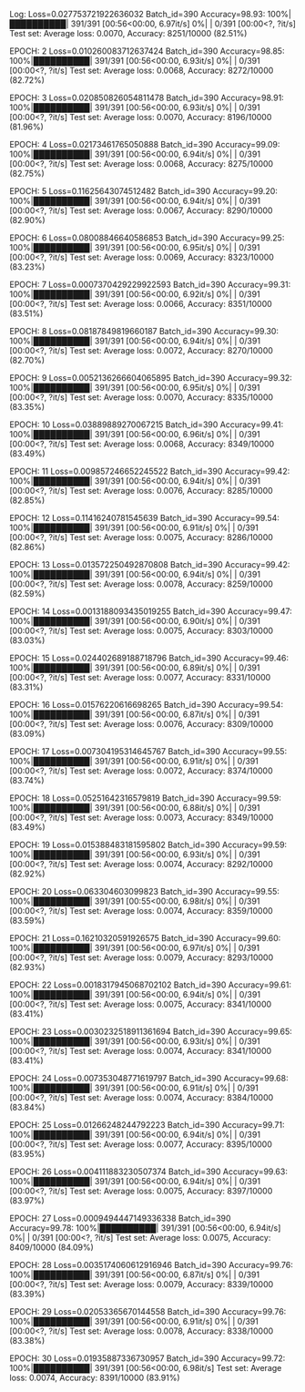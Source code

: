 
Log: 
Loss=0.027753721922636032 Batch_id=390 Accuracy=98.93: 100%|██████████| 391/391 [00:56<00:00,  6.97it/s]
  0%|          | 0/391 [00:00<?, ?it/s]
Test set: Average loss: 0.0070, Accuracy: 8251/10000 (82.51%)

EPOCH: 2
Loss=0.010260083712637424 Batch_id=390 Accuracy=98.85: 100%|██████████| 391/391 [00:56<00:00,  6.93it/s]
  0%|          | 0/391 [00:00<?, ?it/s]
Test set: Average loss: 0.0068, Accuracy: 8272/10000 (82.72%)

EPOCH: 3
Loss=0.020850826054811478 Batch_id=390 Accuracy=98.91: 100%|██████████| 391/391 [00:56<00:00,  6.93it/s]
  0%|          | 0/391 [00:00<?, ?it/s]
Test set: Average loss: 0.0070, Accuracy: 8196/10000 (81.96%)

EPOCH: 4
Loss=0.02173461765050888 Batch_id=390 Accuracy=99.09: 100%|██████████| 391/391 [00:56<00:00,  6.94it/s]
  0%|          | 0/391 [00:00<?, ?it/s]
Test set: Average loss: 0.0068, Accuracy: 8275/10000 (82.75%)

EPOCH: 5
Loss=0.11625643074512482 Batch_id=390 Accuracy=99.20: 100%|██████████| 391/391 [00:56<00:00,  6.94it/s]
  0%|          | 0/391 [00:00<?, ?it/s]
Test set: Average loss: 0.0067, Accuracy: 8290/10000 (82.90%)

EPOCH: 6
Loss=0.08008846640586853 Batch_id=390 Accuracy=99.25: 100%|██████████| 391/391 [00:56<00:00,  6.95it/s]
  0%|          | 0/391 [00:00<?, ?it/s]
Test set: Average loss: 0.0069, Accuracy: 8323/10000 (83.23%)

EPOCH: 7
Loss=0.0007370429229922593 Batch_id=390 Accuracy=99.31: 100%|██████████| 391/391 [00:56<00:00,  6.92it/s]
  0%|          | 0/391 [00:00<?, ?it/s]
Test set: Average loss: 0.0066, Accuracy: 8351/10000 (83.51%)

EPOCH: 8
Loss=0.08187849819660187 Batch_id=390 Accuracy=99.30: 100%|██████████| 391/391 [00:56<00:00,  6.94it/s]
  0%|          | 0/391 [00:00<?, ?it/s]
Test set: Average loss: 0.0072, Accuracy: 8270/10000 (82.70%)

EPOCH: 9
Loss=0.0052136266604065895 Batch_id=390 Accuracy=99.32: 100%|██████████| 391/391 [00:56<00:00,  6.95it/s]
  0%|          | 0/391 [00:00<?, ?it/s]
Test set: Average loss: 0.0070, Accuracy: 8335/10000 (83.35%)

EPOCH: 10
Loss=0.03889889270067215 Batch_id=390 Accuracy=99.41: 100%|██████████| 391/391 [00:56<00:00,  6.96it/s]
  0%|          | 0/391 [00:00<?, ?it/s]
Test set: Average loss: 0.0068, Accuracy: 8349/10000 (83.49%)

EPOCH: 11
Loss=0.009857246652245522 Batch_id=390 Accuracy=99.42: 100%|██████████| 391/391 [00:56<00:00,  6.94it/s]
  0%|          | 0/391 [00:00<?, ?it/s]
Test set: Average loss: 0.0076, Accuracy: 8285/10000 (82.85%)

EPOCH: 12
Loss=0.11416240781545639 Batch_id=390 Accuracy=99.54: 100%|██████████| 391/391 [00:56<00:00,  6.91it/s]
  0%|          | 0/391 [00:00<?, ?it/s]
Test set: Average loss: 0.0075, Accuracy: 8286/10000 (82.86%)

EPOCH: 13
Loss=0.013572250492870808 Batch_id=390 Accuracy=99.42: 100%|██████████| 391/391 [00:56<00:00,  6.94it/s]
  0%|          | 0/391 [00:00<?, ?it/s]
Test set: Average loss: 0.0078, Accuracy: 8259/10000 (82.59%)

EPOCH: 14
Loss=0.0013188093435019255 Batch_id=390 Accuracy=99.47: 100%|██████████| 391/391 [00:56<00:00,  6.90it/s]
  0%|          | 0/391 [00:00<?, ?it/s]
Test set: Average loss: 0.0075, Accuracy: 8303/10000 (83.03%)

EPOCH: 15
Loss=0.024402689188718796 Batch_id=390 Accuracy=99.46: 100%|██████████| 391/391 [00:56<00:00,  6.89it/s]
  0%|          | 0/391 [00:00<?, ?it/s]
Test set: Average loss: 0.0077, Accuracy: 8331/10000 (83.31%)

EPOCH: 16
Loss=0.01576220616698265 Batch_id=390 Accuracy=99.54: 100%|██████████| 391/391 [00:56<00:00,  6.87it/s]
  0%|          | 0/391 [00:00<?, ?it/s]
Test set: Average loss: 0.0076, Accuracy: 8309/10000 (83.09%)

EPOCH: 17
Loss=0.007304195314645767 Batch_id=390 Accuracy=99.55: 100%|██████████| 391/391 [00:56<00:00,  6.91it/s]
  0%|          | 0/391 [00:00<?, ?it/s]
Test set: Average loss: 0.0072, Accuracy: 8374/10000 (83.74%)

EPOCH: 18
Loss=0.05251642316579819 Batch_id=390 Accuracy=99.59: 100%|██████████| 391/391 [00:56<00:00,  6.88it/s]
  0%|          | 0/391 [00:00<?, ?it/s]
Test set: Average loss: 0.0073, Accuracy: 8349/10000 (83.49%)

EPOCH: 19
Loss=0.015388483181595802 Batch_id=390 Accuracy=99.59: 100%|██████████| 391/391 [00:56<00:00,  6.93it/s]
  0%|          | 0/391 [00:00<?, ?it/s]
Test set: Average loss: 0.0074, Accuracy: 8292/10000 (82.92%)

EPOCH: 20
Loss=0.063304603099823 Batch_id=390 Accuracy=99.55: 100%|██████████| 391/391 [00:55<00:00,  6.98it/s]
  0%|          | 0/391 [00:00<?, ?it/s]
Test set: Average loss: 0.0074, Accuracy: 8359/10000 (83.59%)

EPOCH: 21
Loss=0.16210320591926575 Batch_id=390 Accuracy=99.60: 100%|██████████| 391/391 [00:56<00:00,  6.97it/s]
  0%|          | 0/391 [00:00<?, ?it/s]
Test set: Average loss: 0.0079, Accuracy: 8293/10000 (82.93%)

EPOCH: 22
Loss=0.0018317945068702102 Batch_id=390 Accuracy=99.61: 100%|██████████| 391/391 [00:56<00:00,  6.94it/s]
  0%|          | 0/391 [00:00<?, ?it/s]
Test set: Average loss: 0.0075, Accuracy: 8341/10000 (83.41%)

EPOCH: 23
Loss=0.0030232518911361694 Batch_id=390 Accuracy=99.65: 100%|██████████| 391/391 [00:56<00:00,  6.93it/s]
  0%|          | 0/391 [00:00<?, ?it/s]
Test set: Average loss: 0.0074, Accuracy: 8341/10000 (83.41%)

EPOCH: 24
Loss=0.007353048771619797 Batch_id=390 Accuracy=99.68: 100%|██████████| 391/391 [00:56<00:00,  6.91it/s]
  0%|          | 0/391 [00:00<?, ?it/s]
Test set: Average loss: 0.0074, Accuracy: 8384/10000 (83.84%)

EPOCH: 25
Loss=0.01266248244792223 Batch_id=390 Accuracy=99.71: 100%|██████████| 391/391 [00:56<00:00,  6.94it/s]
  0%|          | 0/391 [00:00<?, ?it/s]
Test set: Average loss: 0.0077, Accuracy: 8395/10000 (83.95%)

EPOCH: 26
Loss=0.004111883230507374 Batch_id=390 Accuracy=99.63: 100%|██████████| 391/391 [00:56<00:00,  6.94it/s]
  0%|          | 0/391 [00:00<?, ?it/s]
Test set: Average loss: 0.0075, Accuracy: 8397/10000 (83.97%)

EPOCH: 27
Loss=0.0009494447149336338 Batch_id=390 Accuracy=99.78: 100%|██████████| 391/391 [00:56<00:00,  6.94it/s]
  0%|          | 0/391 [00:00<?, ?it/s]
Test set: Average loss: 0.0075, Accuracy: 8409/10000 (84.09%)

EPOCH: 28
Loss=0.0035174060612916946 Batch_id=390 Accuracy=99.76: 100%|██████████| 391/391 [00:56<00:00,  6.87it/s]
  0%|          | 0/391 [00:00<?, ?it/s]
Test set: Average loss: 0.0079, Accuracy: 8339/10000 (83.39%)

EPOCH: 29
Loss=0.02053365670144558 Batch_id=390 Accuracy=99.76: 100%|██████████| 391/391 [00:56<00:00,  6.91it/s]
  0%|          | 0/391 [00:00<?, ?it/s]
Test set: Average loss: 0.0078, Accuracy: 8338/10000 (83.38%)

EPOCH: 30
Loss=0.01935887336730957 Batch_id=390 Accuracy=99.72: 100%|██████████| 391/391 [00:56<00:00,  6.98it/s]
Test set: Average loss: 0.0074, Accuracy: 8391/10000 (83.91%)
